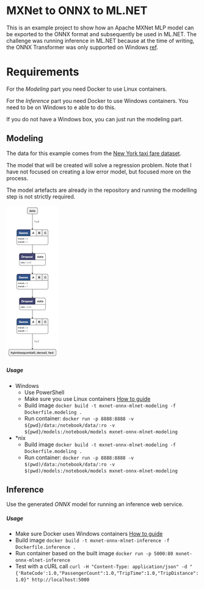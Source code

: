 # MXNet to ONNX to ML.NET

This is an example project to show how an Apache MXNet MLP model can be exported to the ONNX format and subsequently be used in ML.NET. The challenge was running inference in ML.NET because at the time of writing, the ONNX Transformer was only supported on Windows [ref](https://blogs.msdn.microsoft.com/dotnet/2018/10/08/announcing-ml-net-0-6-machine-learning-net/).

# Requirements

For the _Modeling_ part you need Docker to use Linux containers.

For the _Inference_ part you need Docker to use Windows containers. You need to be on Windows to e able to do this.

If you do not have a Windows box, you can just run the modeling part.

## Modeling

The data for this example comes from the [New York taxi fare dataset](https://www.kaggle.com/c/new-york-city-taxi-fare-prediction/data).

The model that will be created will solve a regression problem. Note that I have not focused on creating a low error model, but focused more on the process.

The model artefacts are already in the repository and running the modelling step is not strictly required.

![MLP](model.png)

##### Usage

* Windows
    * Use PowerShell
    * Make sure you use Linux containers [How to guide](https://docs.docker.com/docker-for-windows/#switch-between-windows-and-linux-containers)
    * Build image `docker build -t mxnet-onnx-mlnet-modeling -f Dockerfile.modeling .`
    * Run container: `docker run -p 8888:8888 -v ${pwd}/data:/notebook/data/:ro -v ${pwd}/models:/notebook/models mxnet-onnx-mlnet-modeling`
* \*nix
    * Build image `docker build -t mxnet-onnx-mlnet-modeling -f Dockerfile.modeling .`
    * Run container: `docker run -p 8888:8888 -v $(pwd)/data:/notebook/data/:ro -v $(pwd)/models:/notebook/models mxnet-onnx-mlnet-modeling`

## Inference

Use the generated _ONNX_ model for running an inference web service.

##### Usage

 * Make sure Docker uses Windows containers [How to guide](https://docs.docker.com/docker-for-windows/#switch-between-windows-and-linux-containers)
 * Build image `docker build -t mxnet-onnx-mlnet-inference -f Dockerfile.inference .`
 * Run container based on the built image `docker run -p 5000:80 mxnet-onnx-mlnet-inference`
 * Test with a cURL call `curl -H "Content-Type: application/json" -d "{'RateCode':1.0,"PassengerCount":1.0,"TripTime":1.0,"TripDistance":1.0}" http://localhost:5000`
